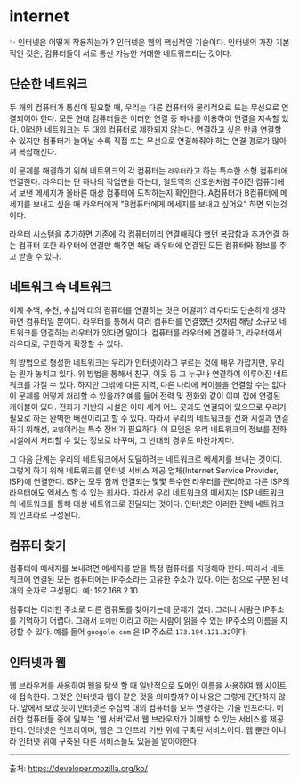 # internet

✨ 인터넷은 어떻게 작용하는가 ?
  인터넷은 웹의 핵심적인 기술이다. 인터넷의 가장 기본적인 것은, 컴퓨터들이 서로 통신 가능한 거대한 네트워크라는 것이다.

## 단순한 네트워크
두 개의 컴퓨터가 통신이 필요할 때, 우리는 다른 컴퓨터와 물리적으로 또는 무선으로 연결되어야 한다. 모든 현대 컴퓨터들은 이러한 연결 중 하나를 이용하여 연결을 지속할 있다.
이러한 네트워크는 두 대의 컴퓨터로 제한되지 않는다. 연결하고 싶은 만큼 연결할 수 있지만 컴퓨터가 늘어날 수록 직접 또는 무선으로 연결해줘야 하는 연결 경로가 많아져 복잡해진다.

이 문제를 해결하기 위해 네트워크의 각 컴퓨터는 `라우터`라고 하는 특수한 소형 컴퓨터에 연결한다. 라우터는 단 하나의 작업만을 하는데, 철도역의 신호원처럼 주어진 컴퓨터에서 보낸
메세지가 올바른 대상 컴퓨터에 도착하는지 확인한다. A컴퓨터가 B컴퓨터에 메세지를 보내고 싶을 때 라우터에게 "B컴퓨터에게 메세지를 보내고 싶어요" 하면 되는것이다.

라우터 시스템을 추가하면 기존에 각 컴퓨터끼리 연결해줘야 했던 복잡함과 추가연결 하는 컴퓨터 또한 라우터에 연결만 해주면 해당 라우터에 연결된 모든 컴퓨터와 정보를 주고 받을 수 있다.


## 네트워크 속 네트워크

이제 수백, 수천, 수십억 대의 컴퓨터를 연결하는 것은 어떨까? 라우터도 단순하게 생각하면 컴퓨터일 뿐이다. 라우터를 통해서 여러 컴퓨터를 연결했던 것처럼 해당 소규모 네트워크를 연결하는
라우터가 있다면 말이다. 컴퓨터를 라우터에 연결하고, 라우터에서 라우터로, 무한하게 확장할 수 있다.

위 방법으로 형성한 네트워크는 우리가 인터넷이라고 부르는 것에 매우 가깝지만, 우리는 뭔가 놓치고 있다. 위 방법을 통해서 친구, 이웃 등 그 누구나 연결하여 이루어진 네트워크를 가질 수 있다.
하지만 그밖에 다른 지역, 다른 나라에 케이블을 연결할 수는 없다. 이 문제를 어떻게 처리할 수 있을까? 예를 들어 전력 및 전화와 같이 이미 집에 연결된 케이블이 있다. 전화기 기반의 시설은
이미 세계 어느 곳과도 연결되어 있으므로 우리가 필요로 하는 완벽한 배선이라고 할 수 있다. 따라서 우리의 네트워크를 전화 시설과 연결하기 위해선, `모뎀`이라는 특수 장비가 필요하다.
이 모뎀은 우리 네트워크의 정보를 전화 시설에서 처리할 수 있는 정보로 바꾸며, 그 반대의 경우도 마찬가지다.

그 다음 단계는 우리의 네트워크에서 도달하려는 네트워크로 메세지를 보내는 것이다. 그렇게 하기 위해 네트워크를 인터넷 서비스 제공 업체(Internet Service Provider, ISP)에 연결한다.
ISP는 모두 함께 연결되는 몇몇 특수한 라우터를 관리하고 다른 ISP의 라우터에도 엑세스 할 수 있는 회사다. 따라서 우리 네트워크의 메세지는 ISP 네트워크의 네트워크를 통해 대상 네트워크로
전달되는 것이다. 인터넷은 이러한 전체 네트워크의 인프라로 구성된다.

## 컴퓨터 찾기

컴퓨터에 메세지를 보내려면 메세지를 받을 특정 컴퓨터를 지정해야 한다. 따라서 네트워크에 연결된 모든 컴퓨터에는 IP주소라는 고유한 주소가 있다.
이는 점으로 구분 된 네 개의 숫자로 구성된다. 예: 192.168.2.10.

컴퓨터는 이러한 주소로 다른 컴퓨토를 찾아가는데 문제가 없다. 그러나 사람은 IP주소를 기억하기 어렵다. 그래서 `도메인` 이라고 하는 사람이 읽을 수 있는 IP주소의 이름을 지정할 수 있다.
예를 들어 `googole.com` 은 IP 주소로 `173.194.121.32`이다.


## 인터넷과 웹

웹 브라우저를 사용하여 웹을 탐색 할 때 일반적으로 도메인 이름을 사용하여 웹 사이트에 접속한다. 그것은 인터넷과 웹이 같은 것을 의미할까?
이 내용은 그렇게 간단하지 않다. 앞에서 보았 듯이 인터넷은 수십억 대의 컴퓨터를 모두 연결하는 기술 인프라다. 이러한 컴퓨터들 중에 일부는 '웹 서버'로서 웹 브라우저가 이해할 수 있는
서비스를 제공한다. 인터넷은 인프라이며, 웹은 그 인프라 기반 위에 구축된 서비스이다. 웹 뿐만 아니라 인터넷 위에 구축된 다른 서비스들도 있음을 알아야한다.

---

출처: https://developer.mozilla.org/ko/
